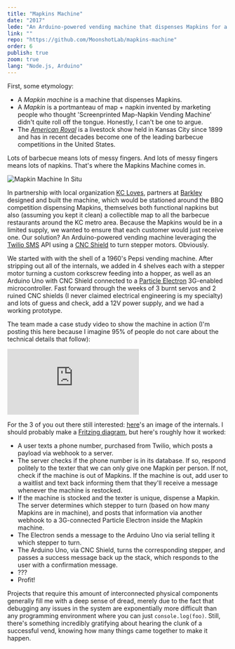 ```yaml
---
title: "Mapkins Machine"
date: "2017"
lede: "An Arduino-powered vending machine that dispenses Mapkins for a text."
link: ""
repo: "https://github.com/MoonshotLab/mapkins-machine"
order: 6
publish: true
zoom: true
lang: "Node.js, Arduino"
---
```


<div class="blog-section">

First, some etymology:

* A <em>Mapkin machine</em> is a machine that dispenses Mapkins.
* A <em>Mapkin</em> is a portmanteau of map + napkin invented by marketing people who thought 'Screenprinted Map-Napkin Vending Machine' didn't quite roll off the tongue. Honestly, I can't be one to argue.
* The <em><a href="http://www.americanroyal.com/" target="_blank">American Royal</a></em> is a livestock show held in Kansas City since 1899 and has in recent decades become one of the leading barbecue competitions in the United States.

Lots of barbecue means lots of messy fingers. And lots of messy fingers means lots of napkins. That's where the Mapkins Machine comes in.

<div class="sidebar right">
<img src="/mapkin-machine.jpg" alt="Mapkin Machine In Situ" title="Mapkin Machine In Situ" data-action="zoom"/>
</div>

In partnership with local organization <a href="http://www.kcloves.com/" target="_blank">KC Loves</a>, partners at <a href="https://www.barkleyus.com/" target="_blank">Barkley</a> designed and built the machine, which would be stationed around the BBQ competition dispensing Mapkins, themselves both functional napkins but also (assuming you kept it clean) a collectible map to all the barbecue restaurants around the KC metro area. Because the Mapkins would be in a limited supply, we wanted to ensure that each customer would just receive one. Our solution? An Arduino-powered vending machine leveraging the <a href="https://www.twilio.com/sms" target="_blank">Twilio SMS</a> API using a <a href="https://www.amazon.com/kuman-Expansion-Stepper-Heatsink-Arduino/dp/B06XHKSVTG/" target="_blank">CNC Shield</a> to turn stepper motors. Obviously.

We started with with the shell of a 1960's Pepsi vending machine. After stripping out all of the internals, we added in 4 shelves each with a stepper motor turning a custom corkscrew feeding into a hopper, as well as an Arduino Uno with CNC Shield connected to a <a href="https://www.particle.io/products/hardware/electron-cellular-dev-kit">Particle Electron</a> 3G-enabled microcontroller. Fast forward through the weeks of 3 burnt servos and 2 ruined CNC shields (I never claimed electrical engineering is my specialty) and lots of guess and check, add a 12V power supply, and we had a working prototype.

The team made a case study video to show the machine in action (I'm posting this here because I imagine 95% of people do not care about the technical details that follow):

<div class="blog-inset">
  <iframe class="youtube" src="https://www.youtube.com/embed/medilILfr_M?rel=0&amp;showinfo=0" frameborder="0" allowfullscreen></iframe>
</div>

For the 3 of you out there still interested: <a href="/internals.jpg" target="_blank">here</a>'s an image of the internals. I should probably make a <a href="http://fritzing.org/home/" target="_blank">Fritzing diagram</a>, but here's roughly how it worked:
  * A user texts a phone number, purchased from Twilio, which posts a payload via webhook to a server.
  * The server checks if the phone number is in its database. If so, respond politely to the texter that we can only give one Mapkin per person. If not, check if the machine is out of Mapkins. If the machine is out, add user to a waitlist and text back informing them that they'll receive a message whenever the machine is restocked.
  * If the machine is stocked and the texter is unique, dispense a Mapkin. The server determines which stepper to turn (based on how many Mapkins are in machine), and posts that information via another webhook to a 3G-connected Particle Electron inside the Mapkin machine.
  * The Electron sends a message to the Arduino Uno via serial telling it which stepper to turn.
  * The Arduino Uno, via CNC Shield, turns the corresponding stepper, and passes a success message back up the stack, which responds to the user with a confirmation message.
  * ???
  * Profit!

Projects that require this amount of interconnected physical components generally fill me with a deep sense of dread, merely due to the fact that debugging any issues in the system are exponentially more difficult than any programming environment where you can just `console.log(foo)`. Still, there's something incredibly gratifying about hearing the clunk of a successful vend, knowing how many things came together to make it happen.

</div>

</section>


</div>
